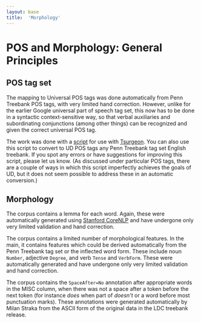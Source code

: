 ```yaml
---
layout: base
title:  'Morphology'
---
```


# POS and Morphology: General Principles

## POS tag set

The mapping to Universal POS tags was done automatically from Penn Treebank POS tags, with very limited hand correction. However, unlike for the earlier Google universal part of speech tag set, this now has to be done in a syntactic context-sensitive way, so that verbal auxiliaries and subordinating conjunctions (among other things) can be recognized and given the correct universal POS tag.

The work was done with a [script](https://github.com/stanfordnlp/CoreNLP/blob/master/data/edu/stanford/nlp/upos/ENUniversalPOS.tsurgeon) for use with [Tsurgeon](http://nlp.stanford.edu/software/tregex.shtml). You can also use this script to convert to UD POS tags any Penn Treebank tag set English treebank.  If you spot any errors or have suggestions for improving this script, please let us know. (As discussed under particular POS tags, there are a couple of ways in which this script imperfectly achieves the goals of UD, but it does not seem possible to address these in an automatic conversion.)

## Morphology

The corpus contains a lemma for each word. Again, these were automatically generated using [Stanford CoreNLP](http://nlp.stanford.edu/software/corenlp.shtml) and have undergone only very limited validation and hand correction.

The corpus contains a limited number of morphological features. In the main, it contains features which could be derived automatically from the Penn Treebank tag set or the inflected word form. These include noun `Number`, adjective `Degree`, and verb `Tense` and `VerbForm`.  These were automatically generated and have undergone only very limited validation and hand correction.

The corpus contains the `SpaceAfter=No` annotation after appropriate words in the MISC column, when there was not a space after a token before the next token (for instance *does* when part of *doesn't* or a word before most punctuation marks). These annotations were generated automatically by Milan Straka from the ASCII form of the original data in the LDC treebank release.
